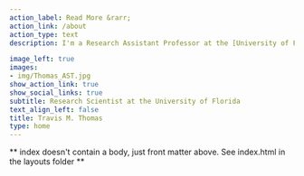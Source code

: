 ```yaml
---
action_label: Read More &rarr;
action_link: /about
action_type: text
description: I'm a Research Assistant Professor at the [University of Florida's](https://www.ufl.edu/) [**Nature Coast Biological Station**](https://ncbs.ifas.ufl.edu/). I'm interested in *"allcology"* or all-things-ecology & technology. I utilize a variety of techniques to investigate the conservation status of cryptic and imperiled species. My research is primarily focus on reptiles, especially turtles and tortoises, which are typically data deficient or in-decline worldwide.   

image_left: true
images:
- img/Thomas_AST.jpg
show_action_link: true
show_social_links: true
subtitle: Research Scientist at the University of Florida
text_align_left: false
title: Travis M. Thomas
type: home
---
```


** index doesn't contain a body, just front matter above.
See index.html in the layouts folder **
